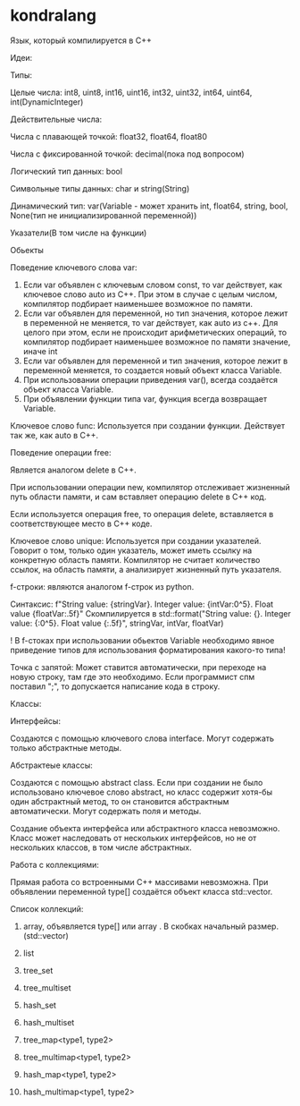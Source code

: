 # kondralang

Язык, который компилируется в C++

Идеи:

Типы:

Целые числа: int8, uint8, int16, uint16, int32, uint32, int64, uint64, int(DynamicInteger)

Действительные числа:

Числа с плавающей точкой: float32, float64, float80

Числа с фиксированной точкой: decimal(пока под вопросом)

Логический тип данных: bool

Символьные типы данных: char и string(String)

Динамический тип: var(Variable - может хранить int, float64, string, bool, None(тип не инициализированной переменной))

Указатели(В том числе на функции)

Обьекты

Поведение ключевого слова var:

1) Если var объявлен с ключевым словом const, то var действует, как ключевое слово auto из C++. При этом в случае с целым числом, компилятор подбирает наименьшее возможное по памяти.
2) Если var объявлен для переменной, но тип значения, которое лежит в переменной не меняется, то var действует, как auto из c++. Для целого при этом, если не происходит арифметических операций, то компилятор подбирает наименьшее возможное по памяти значение, иначе int
3) Если var объявлен для переменной и тип значения, которое лежит в переменной меняется, то создается новый объект класса Variable.
4) При использовании операции приведения var(), всегда создаётся объект класса Variable.
5) При объявлении функции типа var, функция всегда возвращает Variable.

Ключевое слово func:
 Используется при создании функции. Действует так же, как auto в C++.

Поведение операции free:

Является аналогом delete в C++.

При использовании операции new, компилятор отслеживает жизненный путь области памяти, и сам вставляет операцию delete в C++ код.

Если используется операция free, то операция delete, вставляется в соответствующее место в C++ коде. 

Ключевое слово unique: Используется при создании указателей. Говорит о том, только один указатель, может иметь ссылку на конкретную область памяти. Компилятор не считает количество ссылок, на область памяти, а анализирует жизненный путь указателя. 

f-строки:
являются аналогом f-строк из python. 

Синтаксис:
f"String value: {stringVar}. Integer value: {intVar:0^5}. Float value {floatVar:.5f}" Скомпилируется в std::format("String value: {}. Integer value: {:0^5}. Float value {:.5f}", stringVar, intVar, floatVar) 

! В f-стоках при использовании обьектов Variable необходимо явное приведение типов для использования форматирования какого-то типа! 

Точка с запятой:
Может ставится автоматически, при переходе на новую строку, там где это необходимо. Если программист спм поставил ";", то допускается написание кода в строку. 

Классы:

Интерфейсы:

Создаются с помощью ключевого слова interface. Могут содержать только абстрактные методы. 

Абстрактеые классы:

Создаются с помощью abstract class. Если при создании не было использовано ключевое слово abstract, но класс содержит хотя-бы один абстрактный метод, то он становится абстрактным автоматически. Могут содержать поля и методы. 

Создание объекта интерфейса или абстрактного класса невозможно. Класс может наследовать от нескольких интерфейсов, но не от нескольких классов, в том числе абстрактных. 

Работа с коллекциями:

Прямая работа со встроенными C++ массивами невозможна. При объявлении переменной type[] создаётся объект класса std::vector<type>. 

Список коллекций:

1) array, объявляется type[] или array <type>. В скобках начальный размер. (std::vector)

2) list <type>

3) tree_set <type>

4) tree_multiset <type>

5) hash_set <type>

6) hash_multiset <type>

7) tree_map<type1, type2>

8) tree_multimap<type1, type2>

9) hash_map<type1, type2>

10) hash_multimap<type1, type2>

